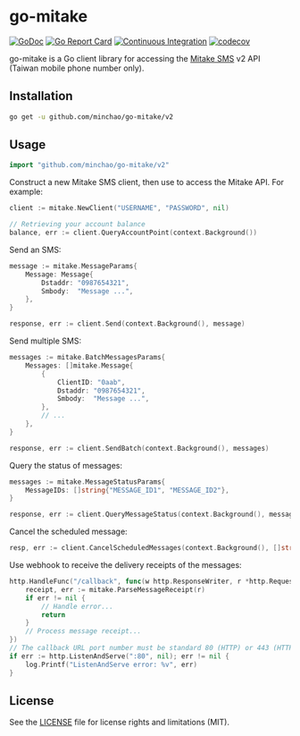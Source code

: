 # go-mitake

[![GoDoc](https://godoc.org/github.com/minchao/go-mitake?status.svg)](https://godoc.org/github.com/minchao/go-mitake)
[![Go Report Card](https://goreportcard.com/badge/github.com/minchao/go-mitake/v2)](https://goreportcard.com/report/github.com/minchao/go-mitake/v2)
[![Continuous Integration](https://github.com/minchao/go-mitake/actions/workflows/continuous-integration.yaml/badge.svg?branch=master)](https://github.com/minchao/go-mitake/actions/workflows/continuous-integration.yaml)
[![codecov](https://codecov.io/gh/minchao/go-mitake/branch/master/graph/badge.svg)](https://codecov.io/gh/minchao/go-mitake)

go-mitake is a Go client library for accessing the [Mitake SMS](https://sms.mitake.com.tw/) v2 API (Taiwan mobile phone number only).

## Installation

```bash
go get -u github.com/minchao/go-mitake/v2
```

## Usage

```go
import "github.com/minchao/go-mitake/v2"
```

Construct a new Mitake SMS client, then use to access the Mitake API. For example:

```go
client := mitake.NewClient("USERNAME", "PASSWORD", nil)

// Retrieving your account balance
balance, err := client.QueryAccountPoint(context.Background())
```

Send an SMS:

```go
message := mitake.MessageParams{
    Message: Message{
        Dstaddr: "0987654321",
        Smbody:  "Message ...",
	},
}

response, err := client.Send(context.Background(), message)
```

Send multiple SMS:

```go
messages := mitake.BatchMessagesParams{
	Messages: []mitake.Message{
        {
		    ClientID: "0aab",
            Dstaddr: "0987654321",
            Smbody:  "Message ...",
        },
        // ...
	},
}

response, err := client.SendBatch(context.Background(), messages)
```

Query the status of messages:

```go
messages := mitake.MessageStatusParams{
    MessageIDs: []string{"MESSAGE_ID1", "MESSAGE_ID2"},
}

response, err := client.QueryMessageStatus(context.Background(), messages)
```

Cancel the scheduled message:

```go
resp, err := client.CancelScheduledMessages(context.Background(), []string{"MESSAGE_ID1", "MESSAGE_ID2"})
````

Use webhook to receive the delivery receipts of the messages:

```go
http.HandleFunc("/callback", func(w http.ResponseWriter, r *http.Request) {
    receipt, err := mitake.ParseMessageReceipt(r)
    if err != nil {
        // Handle error...
        return
    }
    // Process message receipt...
})
// The callback URL port number must be standard 80 (HTTP) or 443 (HTTPS).
if err := http.ListenAndServe(":80", nil); err != nil {
    log.Printf("ListenAndServe error: %v", err)
}
```

## License

See the [LICENSE](LICENSE.md) file for license rights and limitations (MIT).
